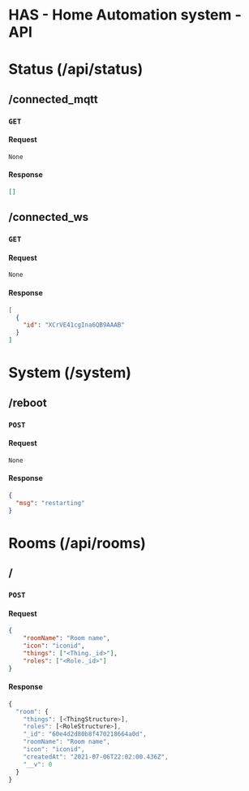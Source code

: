 HAS - Home Automation system - API
=============================

# Status (/api/status)

## /connected_mqtt

### `GET`

#### Request

```
None
```

#### Response

```json
[]
```

## /connected_ws

### `GET`

#### Request

```
None
```

#### Response

```json
[
  {
    "id": "XCrVE41cgIna6QB9AAAB"
  }
]
```

# System (/system)

## /reboot

### `POST`

#### Request

```
None
```

#### Response

```json
{
  "msg": "restarting"
}
```

# Rooms (/api/rooms)

## /

### `POST`

#### Request

```json
{
    "roomName": "Room name",
    "icon": "iconid",
    "things": ["<Thing._id>"],
    "roles": ["<Role._id>"]
}
```

#### Response

```javascript
{
  "room": {
    "things": [<ThingStructure>],
    "roles": [<RoleStructure>],
    "_id": "60e4d2d80b8f470218664a0d",
    "roomName": "Room name",
    "icon": "iconid",
    "createdAt": "2021-07-06T22:02:00.436Z",
    "__v": 0
  }
}
```